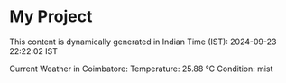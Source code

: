 # My Project

This content is dynamically generated in Indian Time (IST): 2024-09-23 22:22:02 IST


Current Weather in Coimbatore:
Temperature: 25.88 °C
Condition: mist
